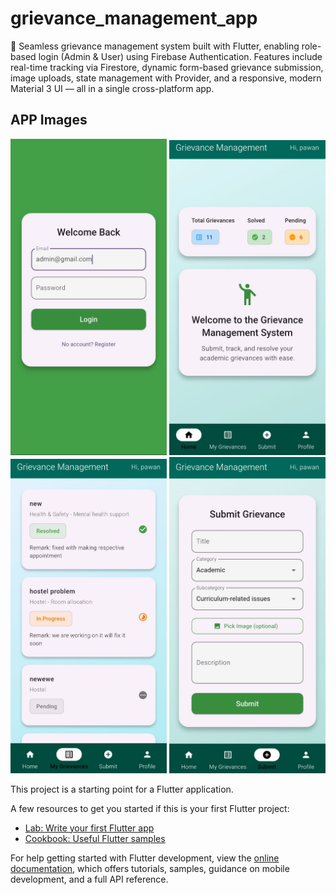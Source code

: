 # grievance_management_app

🚀 Seamless grievance management system built with Flutter, enabling role-based login (Admin & User) using Firebase Authentication. Features include real-time tracking via Firestore, dynamic form-based grievance submission, image uploads, state management with Provider, and a responsive, modern Material 3 UI — all in a single cross-platform app.

## APP Images
<p align="center">
  <img src="https://raw.githubusercontent.com/Pawan1618/grievance_management_app/main/lib/widgets/admin.jpg" alt="login" width="250" />
  <img src="https://raw.githubusercontent.com/Pawan1618/grievance_management_app/main/lib/widgets/home.jpg" alt="Home Screen" width="250" />
  <img src="https://raw.githubusercontent.com/Pawan1618/grievance_management_app/main/lib/widgets/greie.jpg" alt="Grievance Card UI" width="250" />
  <img src="https://raw.githubusercontent.com/Pawan1618/grievance_management_app/main/lib/widgets/submit.jpg" alt="Submission Form" width="250" />
  
  
</p>





This project is a starting point for a Flutter application.

A few resources to get you started if this is your first Flutter project:

- [Lab: Write your first Flutter app](https://docs.flutter.dev/get-started/codelab)
- [Cookbook: Useful Flutter samples](https://docs.flutter.dev/cookbook)

For help getting started with Flutter development, view the
[online documentation](https://docs.flutter.dev/), which offers tutorials,
samples, guidance on mobile development, and a full API reference.
